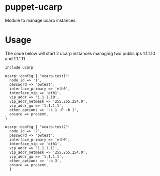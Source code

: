 puppet-ucarp
============

Module to manage ucarp instances.

Usage
=====

The code below will start 2 ucarp instances managing two public ips 1.1.1.10 and 1.1.1.11

    include ucarp

    ucarp::config { "ucarp-test1":
      node_id => '1',
      password => "pwtest",
      interface_primary => 'eth0',
      interface_vip => 'eth1',
      vip_addr => '1.1.1.10',
      vip_addr_netmask => '255.255.254.0',
      vip_addr_gw => '1.1.1.1',
      other_options => '-k 1 -P -b 1',
      ensure => present,
    }

    ucarp::config { "ucarp-test2":
      node_id => '2',
      password => "pwtest",
      interface_primary => 'eth0',
      interface_vip => 'eth1',
      vip_addr => '1.1.1.11',
      vip_addr_netmask => '255.255.254.0',
      vip_addr_gw => '1.1.1.1',
      other_options => '-b 3',
      ensure => present,
      }
